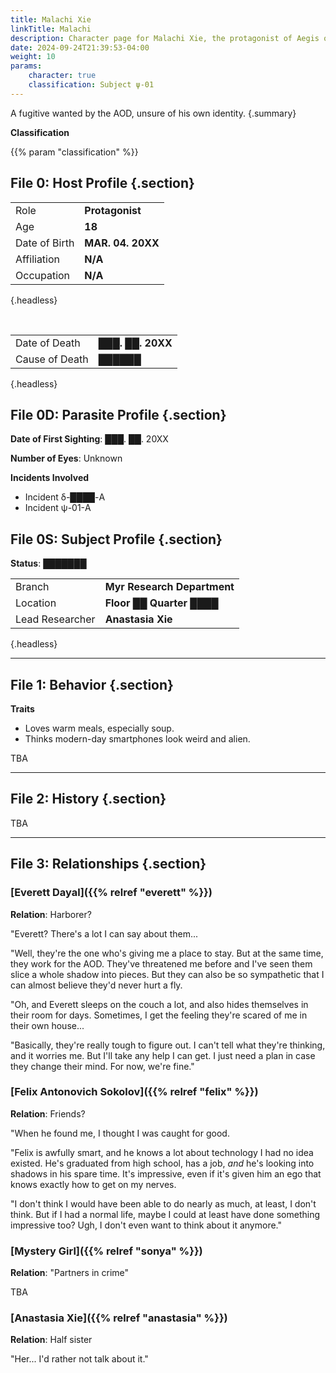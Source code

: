 ```yaml
---
title: Malachi Xie
linkTitle: Malachi
description: Character page for Malachi Xie, the protagonist of Aegis of Death
date: 2024-09-24T21:39:53-04:00
weight: 10
params:
    character: true
    classification: Subject ψ-01
---
```


A fugitive wanted by the AOD, unsure of his own identity.
{.summary}

<!--more-->

**Classification**

{{% param "classification" %}}

## File 0: Host Profile {.section}

|               |                   |
| ------------- | ----------------- |
| Role          | **Protagonist**   |
| Age           | **18**            |
| Date of Birth | **MAR. 04. 20XX** |
| Affiliation   | **N/A**           |
| Occupation    | **N/A**           |
{.headless}

<br>

|                |                        |
| -------------- | ---------------------- |
| Date of Death  | **███. ██. 20XX**      |
| Cause of Death | **██████**             |
{.headless}

## File 0D: Parasite Profile {.section}

**Date of First Sighting**: ███. ██. 20XX

**Number of Eyes**: Unknown

**Incidents Involved**

- Incident δ-████-A
- Incident ψ-01-A

## File 0S: Subject Profile {.section}

**Status**: ███████

|                 |                             |
| --------------- | --------------------------- |
| Branch          | **Myr Research Department** |
| Location        | **Floor ██ Quarter ████**   |
| Lead Researcher | **Anastasia Xie**           |
{.headless}

***

## File 1: Behavior {.section}

**Traits**

- Loves warm meals, especially soup.
- Thinks modern-day smartphones look weird and alien.

TBA

***

## File 2: History {.section}

TBA

***

## File 3: Relationships {.section}

### [Everett Dayal]({{% relref "everett" %}})

**Relation**: Harborer?

"Everett? There's a lot I can say about them...

"Well, they're the one who's giving me a place to stay. But at the same time, they work for
the AOD. They've threatened me before and I've seen them slice a whole shadow into pieces.
But they can also be so sympathetic that I can almost believe they'd never hurt a fly.

"Oh, and Everett sleeps on the couch a lot, and also hides themselves in their room for days.
Sometimes, I get the feeling they're scared of me in their own house...

"Basically, they're really tough to figure out. I can't tell what they're thinking, and it
worries me. But I'll take any help I can get. I just need a plan in case they change their mind.
For now, we're fine."

### [Felix Antonovich Sokolov]({{% relref "felix" %}})

**Relation**: Friends?

"When he found me, I thought I was caught for good.

"Felix is awfully smart, and he knows a lot about technology I had no idea existed.
He's graduated from high school, has a job, *and* he's looking into shadows in his spare time.
It's impressive, even if it's given him an ego that knows exactly how to get on my nerves.

"I don't think I would have been able to do nearly as much, at least, I don't think. But if I
had a normal life, maybe I could at least have done something impressive too? Ugh, I don't even
want to think about it anymore."

### [Mystery Girl]({{% relref "sonya" %}})

**Relation**: "Partners in crime"

TBA

### [Anastasia Xie]({{% relref "anastasia" %}})

**Relation**: Half sister

"Her... I'd rather not talk about it."
